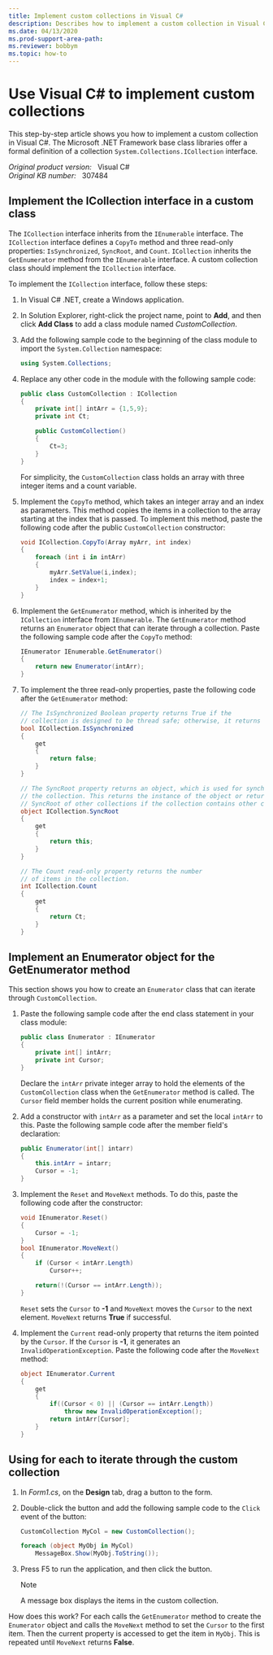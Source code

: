 ```yaml
---
title: Implement custom collections in Visual C#
description: Describes how to implement a custom collection in Visual C#. Also includes a code sample that illustrates the task.
ms.date: 04/13/2020
ms.prod-support-area-path: 
ms.reviewer: bobbym 
ms.topic: how-to
---
```

# Use Visual C# to implement custom collections  

This step-by-step article shows you how to implement a custom collection in Visual C#. The Microsoft .NET Framework base class libraries offer a formal definition of a collection `System.Collections.ICollection` interface.

_Original product version:_ &nbsp; Visual C#  
_Original KB number:_ &nbsp; 307484

## Implement the ICollection interface in a custom class

The `ICollection` interface inherits from the `IEnumerable` interface. The `ICollection` interface defines a `CopyTo` method and three read-only properties: `IsSynchronized`, `SyncRoot`, and `Count`. `ICollection` inherits the `GetEnumerator` method from the `IEnumerable` interface. A custom collection class should implement the `ICollection` interface.

To implement the `ICollection` interface, follow these steps:

1. In Visual C# .NET, create a Windows application.
2. In Solution Explorer, right-click the project name, point to **Add**, and then click **Add Class** to add a class module named *CustomCollection*.

3. Add the following sample code to the beginning of the class module to import the `System.Collection` namespace:

    ```csharp
    using System.Collections;
    ```

4. Replace any other code in the module with the following sample code:

    ```csharp
    public class CustomCollection : ICollection
    {
        private int[] intArr = {1,5,9};
        private int Ct;

        public CustomCollection()
        {
            Ct=3;
        }
    }
    ```

    For simplicity, the `CustomCollection` class holds an array with three integer items and a count variable.

5. Implement the `CopyTo` method, which takes an integer array and an index as parameters. This method copies the items in a collection to the array starting at the index that is passed. To implement this method, paste the following code after the public `CustomCollection` constructor:

    ```csharp
    void ICollection.CopyTo(Array myArr, int index)
    {
        foreach (int i in intArr)
        {
            myArr.SetValue(i,index);
            index = index+1;
        }
    }
    ```

6. Implement the `GetEnumerator` method, which is inherited by the `ICollection` interface from `IEnumerable`. The `GetEnumerator` method returns an `Enumerator` object that can iterate through a collection. Paste the following sample code after the `CopyTo` method:

    ```csharp
    IEnumerator IEnumerable.GetEnumerator()
    {
        return new Enumerator(intArr);
    }
    ```

7. To implement the three read-only properties, paste the following code after the `GetEnumerator` method:

    ```csharp
    // The IsSynchronized Boolean property returns True if the
    // collection is designed to be thread safe; otherwise, it returns False.
    bool ICollection.IsSynchronized
    {
        get
        {
            return false;
        }
    }

    // The SyncRoot property returns an object, which is used for synchronizing
    // the collection. This returns the instance of the object or returns the
    // SyncRoot of other collections if the collection contains other collections.
    object ICollection.SyncRoot
    {
        get
        {
            return this;
        }
    }

    // The Count read-only property returns the number
    // of items in the collection.
    int ICollection.Count
    {
        get
        {
            return Ct;
        }
    }
    ```

## Implement an Enumerator object for the GetEnumerator method

This section shows you how to create an `Enumerator` class that can iterate through `CustomCollection`.

1. Paste the following sample code after the end class statement in your class module:

    ```csharp
    public class Enumerator : IEnumerator
    {
        private int[] intArr;
        private int Cursor;
    }
    ```

    Declare the `intArr` private integer array to hold the elements of the `CustomCollection` class when the `GetEnumerator` method is called. The `Cursor` field member holds the current position while enumerating.

2. Add a constructor with `intArr` as a parameter and set the local `intArr` to this. Paste the following sample code after the member field's declaration:

    ```csharp
    public Enumerator(int[] intarr)
    {
        this.intArr = intarr;
        Cursor = -1;
    }
    ```

3. Implement the `Reset` and `MoveNext` methods. To do this, paste the following code after the constructor:

    ```csharp
    void IEnumerator.Reset()
    {
        Cursor = -1;
    }
    bool IEnumerator.MoveNext()
    {
        if (Cursor < intArr.Length)
            Cursor++;

        return(!(Cursor == intArr.Length));
    }
    ```

    `Reset` sets the `Cursor` to **-1** and `MoveNext` moves the `Cursor` to the next element. `MoveNext` returns **True** if successful.

4. Implement the `Current` read-only property that returns the item pointed by the `Cursor`. If the `Cursor` is **-1**, it generates an `InvalidOperationException`. Paste the following code after the `MoveNext` method:

    ```csharp
    object IEnumerator.Current
    {
        get
        {
            if((Cursor < 0) || (Cursor == intArr.Length))
                throw new InvalidOperationException();
            return intArr[Cursor];
        }
    }
    ```

## Using for each to iterate through the custom collection

1. In *Form1.cs*, on the **Design** tab, drag a button to the form.
2. Double-click the button and add the following sample code to the `Click` event of the button:

    ```csharp
    CustomCollection MyCol = new CustomCollection();

    foreach (object MyObj in MyCol)
        MessageBox.Show(MyObj.ToString());
    ```

3. Press F5 to run the application, and then click the button.

    > [!NOTE]
    > A message box displays the items in the custom collection.

How does this work? For each calls the `GetEnumerator` method to create the `Enumerator` object and calls the `MoveNext` method to set the `Cursor` to the first item. Then the current property is accessed to get the item in `MyObj`. This is repeated until `MoveNext` returns **False**.
